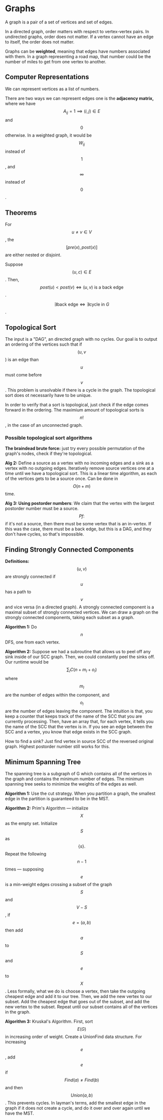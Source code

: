# Graphs

A graph is a pair of a set of vertices and set of edges. 

In a directed graph, order matters with respect to vertex-vertex pairs. In undirected graphs, order does not matter. If a vertex cannot have an edge to itself, the order does not matter.

Graphs can be **weighted**, meaning that edges have numbers associated with them. In a graph representing a road map, that number could be the number of miles to get from one vertex to another. 

## Computer Representations

We can represent vertices as a list of numbers.

There are two ways we can represent edges one is the **adjacency matrix,** where we have $$A_{ij} = 1 \implies (i,j) \in E$$and $$0$$otherwise. In a weighted graph, it would be $$W_{ij}$$instead of $$1$$, and $$\infty$$instead of $$0$$.

## Theorems

For $$u \neq v \in V$$, the $$[pre(x),post(x)]$$are either nested or disjoint.

Suppose $$(u, c) \in E$$. Then, $$post(u) < post(v) \iff (u, v) \text{ is a back edge}$$.

 $$\exists \text{back edge} \iff \exists \text{cycle in } G$$. 

## Topological Sort

The input is a "DAG", an directed graph with no cycles. Our goal is to output an ordering of the vertices such that if $$(u, v$$\) is an edge than $$u$$must come before $$v$$. This problem is unsolvable if there is a cycle in the graph. The topological sort does ot necessarily have to be unique.



In order to verify that a sort is topological, just check if the edge comes forward in the ordering. The maximium amount of topological sorts is $$n!$$, in the case of an unconnected graph.

### Possible topological sort algorithms

**The braindead brute force:** just try every possible permutation of the graph's nodes, check if they're topological.

**Alg 2:** Define a source as a vertex with no incoming edges and a sink as a vertex with no outgoing edges. Iteratively remove source vertices one at a time until we have a topological sort. This is a linear time algorithm, as each of the vertices gets to be a source once. Can be done in $$O(n + m)$$time.

**Alg 3: Using postorder numbers**: We claim that the vertex with the largest postorder number must be a source. $$Pf:$$if it's not a source, then there must be some vertex that is an in-vertex. If this was the case, there must be a back edge, but this is a DAG, and they don't have cycles, so that's impossible.

## Finding Strongly Connected Components

**Definitions:** $$(u,v)$$are strongly connected if $$u$$has a path to $$v$$and vice versa \(in a directed graph\). A strongly connected component is a maximal subset of strongly connected vertices. We can draw a graph on the strongly connected components, taking each subset as a graph.

**Algorithm 1:** Do $$n$$DFS, one from each vertex. 

**Algorithm 2:** Suppose we had a subroutine that allows us to peel off any sink inside of our SCC graph. Then, we could constantly peel the sinks off. Our runtime would be $$\sum_l C(n + m_l + o_l)$$where $$m_l$$are the number of edges within the component, and $$o_l$$are the number of edges leaving the component. The intuition is that, you keep a counter that keeps track of the name of the SCC that you are currently processing. Then, have an array that, for each vertex, it tells you the name of the SCC that the vertex is in. If you see an edge between the SCC and a vertex, you know that edge exists in the SCC graph. 

How to find a sink? Just find vertex in source SCC of the reversed original graph. Highest postorder number still works for this. 

## Minimum Spanning Tree

The spanning tree is a subgraph of G which contains all of the vertices in the graph and contains the minimum number of edges. The minimum spanning tree seeks to minimize the weights of the edges as well.

**Algorithm 1:** Use the cut strategy. When you partition a graph, the smallest edge in the partition is guaranteed to be in the MST.

**Algorithm 2:** Prim's Algorithm — initialize $$X$$as the empty set. Initialize $$S$$as $$\{s\}.$$Repeat the following $$n - 1$$times — supposing $$e$$is a min-weight edges crossing a subset of the graph $$S$$and $$V - S$$, if $$e = (a,b)$$then add $$a$$ to $$S$$and $$e$$ to $$X$$. Less formally, what we do is choose a vertex, then take the outgoing cheapest edge and add it to our tree. Then, we add the new vertex to our subset. Add the cheapest edge that goes out of the subset, and add the new vertex to the subset. Repeat until our subset contains all of the vertices in the graph.

**Algorithm 3:** Kruskal's Algorithm. First, sort $$E(G)$$in increasing order of weight. Create a UnionFind data structure. For increasing $$e$$, add $$e$$if $$Find(a) \neq Find(b)$$and then $$Union(a, b)$$. This prevents cycles. In layman's terms, add the smallest edge in the graph if it does not create a cycle, and do it over and over again until we have the MST.



